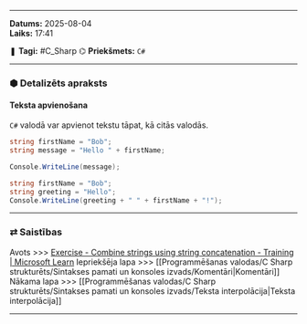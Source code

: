 ___

**Datums:** 2025-08-04   
**Laiks:** 17:41 

❚ **Tagi:** #C_Sharp 
⌬ **Priekšmets:**  `C#`

---
### ⬢ Detalizēts apraksts
#### Teksta apvienošana

`C#` valodā var apvienot tekstu tāpat, kā citās valodās.

```csharp
string firstName = "Bob";
string message = "Hello " + firstName;

Console.WriteLine(message);
```

```csharp
string firstName = "Bob";
string greeting = "Hello";
Console.WriteLine(greeting + " " + firstName + "!");
```

---
### ⇄ Saistības

Avots >>> [Exercise - Combine strings using string concatenation - Training \| Microsoft Learn](https://learn.microsoft.com/en-us/training/modules/csharp-basic-formatting/3-exercise-string-concatenation)
Iepriekšēja lapa >>> [[Programmēšanas valodas/C Sharp strukturēts/Sintakses pamati un konsoles izvads/Komentāri|Komentāri]]
Nākama lapa >>> [[Programmēšanas valodas/C Sharp strukturēts/Sintakses pamati un konsoles izvads/Teksta interpolācija|Teksta interpolācija]]

___